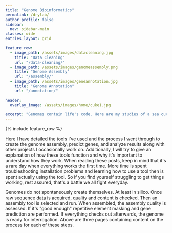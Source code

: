 ```yaml
---
title: "Genome Bioinformatics"
permalink: /drylab/
author_profile: false
sidebar:
  nav: sidebar-main
classes: wide
entries_layout: grid

feature_row:
  - image_path: /assets/images/datacleaning.jpg
    title: "Data Cleaning"
    url: "/data-cleaning/"
  - image_path: /assets/images/genomeassembly.png
    title: "Genome Assembly"
    url: "/assembly/"
  - image_path: /assets/images/geneannotation.jpg
    title: "Genome Annotation"
    url: "/annotation/"

header:
  overlay_image: /assets/images/home/cuke1.jpg

excerpt: "Genomes contain life's code. Here are my studies of a sea cucumber's code"
---
```


{% include feature_row %}

Here I have detailed the tools I've used and the process I went through to create the genome assembly, predict genes, and analyze results along with other projects I occasionally work on. Additionally, I will try to give an explanation of how these tools function and why it's important to understand how they work. When reading these posts, keep in mind that it's a rare day when everything works the first time. More time is spent troubleshooting installation problems and learning how to use a tool then is spent actually using the tool. So if you find yourself struggling to get things working, rest assured, that's a battle we all fight everyday. 

Genomes do not spontaneously create themselves. At least in silico. Once raw sequence data is acquired, quality and content is checked. Then an assembly tool is selected and run. When assembled, the assembly quality is assessed. If it's "good enough" repetitive element masking and gene prediction are performed. If everything checks out afterwards, the genome is ready for interrogation. Above are three pages containing content on the process for each of these steps. 




